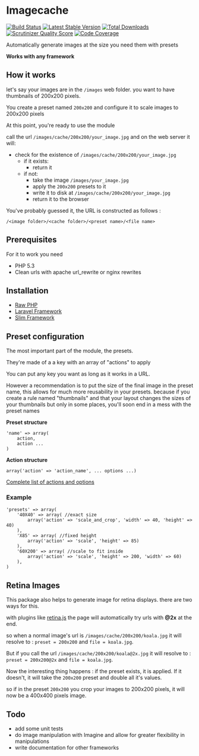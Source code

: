 # Imagecache
[![Build Status](http://img.shields.io/travis/onigoetz/imagecache.svg?style=flat)](https://travis-ci.org/onigoetz/imagecache)
[![Latest Stable Version](http://img.shields.io/packagist/v/onigoetz/imagecache.svg?style=flat)](https://packagist.org/packages/onigoetz/imagecache)
[![Total Downloads](http://img.shields.io/packagist/dt/onigoetz/imagecache.svg?style=flat)](https://packagist.org/packages/onigoetz/imagecache)
[![Scrutinizer Quality Score](http://img.shields.io/scrutinizer/g/onigoetz/imagecache.svg?style=flat)](https://scrutinizer-ci.com/g/onigoetz/imagecache/)
[![Code Coverage](http://img.shields.io/scrutinizer/coverage/g/onigoetz/imagecache.svg?style=flat)](https://scrutinizer-ci.com/g/onigoetz/imagecache/)

Automatically generate images at the size you need them with presets

__Works with any framework__

## How it works

let's say your images are in the `/images` web folder. you want to have thumbnails of 200x200 pixels.

You create a preset named `200x200` and configure it to scale images to 200x200 pixels

At this point, you're ready to use the module

call the url `/images/cache/200x200/your_image.jpg` and on the web server it will:

- check for the existence of `/images/cache/200x200/your_image.jpg`
  - if it exists:
    - return it
  - if not:
    - take the image `/images/your_image.jpg`
    - apply the `200x200` presets to it
    - write it to disk at `/images/cache/200x200/your_image.jpg`
    - return it to the browser

You've probably guessed it, the URL is constructed as follows :

`/<image folder>/<cache folder>/<preset name>/<file name>`

## Prerequisites
For it to work you need

- PHP 5.3
- Clean urls with apache url_rewrite or nginx rewrites

## Installation

- [Raw PHP](http://github.com/onigoetz/imagecache/tree/master/docs/raw.md)
- [Laravel Framework](http://github.com/onigoetz/imagecache/tree/master/docs/laravel.md)
- [Slim Framework](http://github.com/onigoetz/imagecache/tree/master/docs/slim.md)

## Preset configuration

The most important part of the module, the presets.

They're made of a a key with an array of "actions" to apply

You can put any key you want as long as it works in a URL.

However a recommendation is to put the size of the final image in the preset name,
this allows for much more reusability in your presets. because if you create a rule named "thumbnails"
and that your layout changes the sizes of your thumbnails but only in some places, you'll soon end in a mess with the preset names

__Preset structure__

	'name' => array(
    	action,
    	action ...
	)

__Action structure__

	array('action' => 'action_name', ... options ...)

[Complete list of actions and options](http://github.com/onigoetz/imagecache/tree/master/docs/actions.md)

### Example

	'presets' => array(
	    '40X40' => array( //exact size
	        array('action' => 'scale_and_crop', 'width' => 40, 'height' => 40)
	    ),
	    'X85' => array( //fixed height
	        array('action' => 'scale', 'height' => 85)
	    ),
	    '60X200' => array( //scale to fit inside
	        array('action' => 'scale', 'height' => 200, 'width' => 60)
	    ),
	)

## Retina Images

This package also helps to generate image for retina displays. there are two ways for this.

with plugins like [retina.js](http://retinajs.com/) the page will automatically try urls with __@2x__ at the end.

so when a normal image's url is `/images/cache/200x200/koala.jpg` it will resolve to : `preset = 200x200` and `file = koala.jpg`.

But if you call the url `/images/cache/200x200/koala@2x.jpg` it will resolve to : `preset = 200x200@2x` and `file = koala.jpg`.

Now the interesting thing happens : if the preset exists, it is applied. If it doesn't, it will take the `200x200` preset and double all it's values.

so if in the preset `200x200` you crop your images to 200x200 pixels, it will now be a 400x400 pixels image.

## Todo

- add some unit tests
- do image manipulation with Imagine and allow for greater flexibility in manipulations
- write documentation for other frameworks



